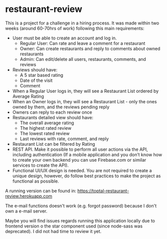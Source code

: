 # restaurant-review
This is a project for a challenge in a hiring process. It was made within two weeks (around 60-70hrs of work) following this main requirements:

- User must be able to create an account and log in.
    - Regular User: Can rate and leave a comment for a restaurant
    - Owner: Can create restaurants and reply to comments about owned restaurants
    - Admin: Can edit/delete all users, restaurants, comments, and reviews
- Reviews should have:
    - A 5 star based rating
    - Date of the visit
    - Comment 
- When a Regular User logs in, they will see a Restaurant List ordered by Average Rating
- When an Owner logs in, they will see a Restaurant List - only the ones owned by them, and the reviews pending reply
- Owners can reply to each review once
- Restaurants detailed view should have:
    - The overall average rating
    - The highest rated review
    - The lowest rated review
    - Last reviews with rate, comment, and reply
- Restaurant List can be filtered by Rating
- REST API. Make it possible to perform all user actions via the API, including authentication (If a mobile application and you don’t know how to create your own backend you can use Firebase.com or similar services to create the API).
- Functional UI/UX design is needed. You are not required to create a unique design, however, do follow best practices to make the project as functional as possible.

A running version can be found in: https://toptal-restaurant-review.herokuapp.com

The e-mail functions doesn't work (e.g. forgot password) because I don't own a e-mail server.

Maybe you will find issues regards running this application locally due to frontend version o the star component used (since node-sass was deprecated). I did not had time to review it yet.

